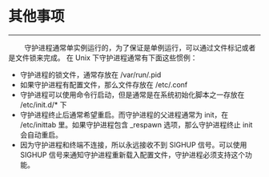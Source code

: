 # 其他事项
***

&emsp;&emsp;
守护进程通常单实例运行的，为了保证是单例运行，可以通过文件标记或者是文件锁来完成。
在 Unix 下守护进程通常有下面这些惯例：

+ 守护进程的锁文件，通常存放在 /var/run/<name>.pid
+ 如果守护进程有配置文件，那么文件存放在 /etc/<name>.conf
+ 守护进程可以使用命令行启动，但是通常是在系统初始化脚本之一存放在 /etc/init.d/\* 下
+ 守护进程终止后通常希望重启。而守护进程的父进程通常为 init，在 /etc/inittab 里。如果守护进程包含 \_respawn 选项，那么守护进程终止 init 会自动重启。
+ 因为守护进程和终端不连接，所以永远接收不到 SIGHUP 信号。可以使用 SIGHUP 信号来通知守护进程重新载入配置文件，守护进程必须支持这个功能。